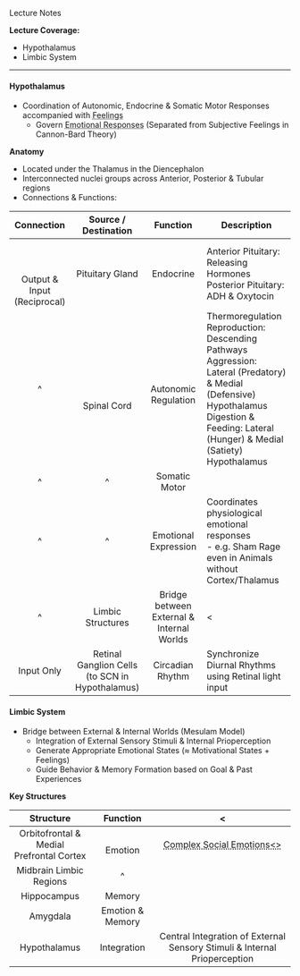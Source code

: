 Lecture Notes

**Lecture Coverage:**
- Hypothalamus
- Limbic System

---
#### **Hypothalamus**
- Coordination of Autonomic, Endocrine & Somatic Motor Responses accompanied with <abbr Title="Subjective & Conscious Experience that Usually Accompany Emotional Responses">Feelings</abbr>
	- Govern <abbr Title="Automatic & Unconscious Physiological Responses in Special Situations, often accompanied by feelings">Emotional Responses</abbr> (Separated from Subjective Feelings in Cannon-Bard Theory)

**Anatomy**
- Located under the Thalamus in the Diencephalon
- Interconnected nuclei groups across Anterior, Posterior & Tubular regions
- Connections & Functions:

|                 Connection                 |                Source / Destination                |                 Function                  | Description                                                                                                                                                                                         |
| :----------------------------------------: | :------------------------------------------------: | :---------------------------------------: | --------------------------------------------------------------------------------------------------------------------------------------------------------------------------------------------------- |
| <br><br><br>Output &<br>Input (Reciprocal) |                  Pituitary Gland                   |                 Endocrine                 | Anterior Pituitary: Releasing Hormones<br>Posterior Pituitary: ADH & Oxytocin                                                                                                                       |
|                     ^                      |              <br><br><br>Spinal Cord               |         <br>Autonomic Regulation          | Thermoregulation<br>Reproduction: Descending Pathways<br>Aggression: Lateral (Predatory) & Medial (Defensive) Hypothalamus<br>Digestion & Feeding: Lateral (Hunger) & Medial (Satiety) Hypothalamus |
|                     ^                      |                         ^                          |               Somatic Motor               |                                                                                                                                                                                                     |
|                     ^                      |                         ^                          |           Emotional Expression            | Coordinates physiological emotional responses<br>- e.g. Sham Rage even in Animals without Cortex/Thalamus                                                                                           |
|                     ^                      |                 Limbic Structures                  | Bridge between External & Internal Worlds | <                                                                                                                                                                                                   |
|                 Input Only                 | Retinal Ganglion Cells<br>(to SCN in Hypothalamus) |             Circadian Rhythm              | Synchronize Diurnal Rhythms using Retinal light input                                                                                                                                               |


#### **Limbic System**
- Bridge between External & Internal Worlds (Mesulam Model)
	- Integration of External Sensory Stimuli & Internal Prioperception
	- Generate Appropriate Emotional States (≈ Motivational States + Feelings)
	- Guide Behavior & Memory Formation based on Goal & Past Experiences

**Key Structures**

|                  Structure                  |     Function     |                                     <                                     |
| :-----------------------------------------: | :--------------: | :-----------------------------------------------------------------------: |
| Orbitofrontal & Medial<br>Prefrontal Cortex |   <br>Emotion    |      <abbr Title="Pride, Guilt & Empathy">Complex Social Emotions<>       |
|           Midbrain Limbic Regions           |        ^         |                                                                           |
|                 Hippocampus                 |      Memory      |                                                                           |
|                  Amygdala                   | Emotion & Memory |                                                                           |
|                Hypothalamus                 |   Integration    | Central Integration of External Sensory Stimuli & Internal Prioperception |
